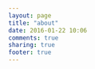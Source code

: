 ```yaml
---
layout: page
title: "about"
date: 2016-01-22 10:06
comments: true
sharing: true
footer: true
---
```

